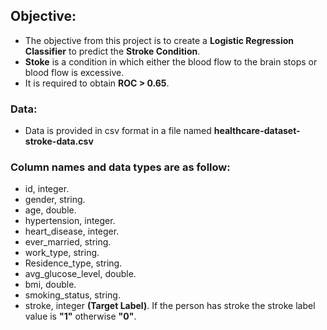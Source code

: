 ## Objective:
- The objective from this project is to create a <b>Logistic Regression Classifier</b> to predict the <b>Stroke Condition</b>.
- <b>Stoke</b> is a condition in which either the blood flow to the brain stops or blood flow is excessive.
- It is required to obtain <b>ROC > 0.65</b>.


### Data:
- Data is provided in csv format in a file named <b>healthcare-dataset-stroke-data.csv</b>

### Column names and data types are as follow:
- id, integer.
- gender, string.
- age, double.
- hypertension, integer.
- heart_disease, integer.
- ever_married, string.
- work_type, string.
- Residence_type, string.
- avg_glucose_level, double.
- bmi, double.
- smoking_status, string.
- stroke, integer <b>(Target Label)</b>.
If the person has stroke the stroke label value is <b>"1"</b> otherwise <b>"0"</b>.


```python

```
